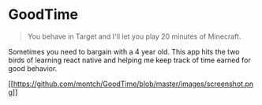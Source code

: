 # GoodTime

> You behave in Target and I'll let you play 20 minutes of Minecraft.

Sometimes you need to bargain with a 4 year old. This app hits the two birds of learning react native and helping me keep track of time earned for good behavior.

[[https://github.com/montch/GoodTime/blob/master/images/screenshot.png]]
